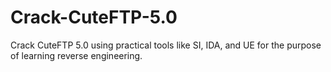 # Crack-CuteFTP-5.0
Crack CuteFTP 5.0 using practical tools like SI, IDA, and UE for the purpose of learning reverse engineering.
